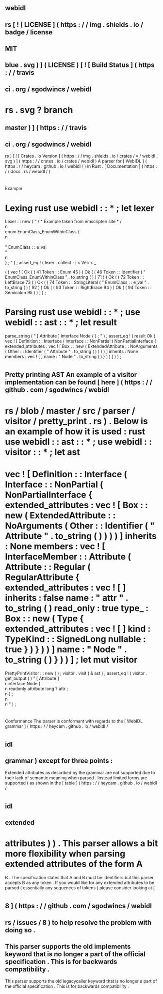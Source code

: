 #
webidl
-
rs
[
!
[
LICENSE
]
(
https
:
/
/
img
.
shields
.
io
/
badge
/
license
-
MIT
-
blue
.
svg
)
]
(
LICENSE
)
[
!
[
Build
Status
]
(
https
:
/
/
travis
-
ci
.
org
/
sgodwincs
/
webidl
-
rs
.
svg
?
branch
=
master
)
]
(
https
:
/
/
travis
-
ci
.
org
/
sgodwincs
/
webidl
-
rs
)
[
!
[
Crates
.
io
Version
]
(
https
:
/
/
img
.
shields
.
io
/
crates
/
v
/
webidl
.
svg
)
]
(
https
:
/
/
crates
.
io
/
crates
/
webidl
)
A
parser
for
[
WebIDL
]
(
https
:
/
/
heycam
.
github
.
io
/
webidl
/
)
in
Rust
.
[
Documentation
]
(
https
:
/
/
docs
.
rs
/
webidl
/
)
#
Example
#
#
Lexing
rust
use
webidl
:
:
*
;
let
lexer
=
Lexer
:
:
new
(
"
/
*
Example
taken
from
emscripten
site
*
/
\
n
\
enum
EnumClass_EnumWithinClass
{
\
n
\
\
"
EnumClass
:
:
e_val
\
"
\
n
\
}
;
"
)
;
assert_eq
!
(
lexer
.
collect
:
:
<
Vec
<
_
>
>
(
)
vec
!
[
Ok
(
(
41
Token
:
:
Enum
45
)
)
Ok
(
(
46
Token
:
:
Identifier
(
"
EnumClass_EnumWithinClass
"
.
to_string
(
)
)
71
)
)
Ok
(
(
72
Token
:
:
LeftBrace
73
)
)
Ok
(
(
74
Token
:
:
StringLiteral
(
"
EnumClass
:
:
e_val
"
.
to_string
(
)
)
92
)
)
Ok
(
(
93
Token
:
:
RightBrace
94
)
)
Ok
(
(
94
Token
:
:
Semicolon
95
)
)
]
)
;
#
#
Parsing
rust
use
webidl
:
:
*
;
use
webidl
:
:
ast
:
:
*
;
let
result
=
parse_string
(
"
[
Attribute
]
interface
Node
{
}
;
"
)
;
assert_eq
!
(
result
Ok
(
vec
!
[
Definition
:
:
Interface
(
Interface
:
:
NonPartial
(
NonPartialInterface
{
extended_attributes
:
vec
!
[
Box
:
:
new
(
ExtendedAttribute
:
:
NoArguments
(
Other
:
:
Identifier
(
"
Attribute
"
.
to_string
(
)
)
)
)
]
inherits
:
None
members
:
vec
!
[
]
name
:
"
Node
"
.
to_string
(
)
}
)
)
]
)
)
;
#
#
Pretty
printing
AST
An
example
of
a
visitor
implementation
can
be
found
[
here
]
(
https
:
/
/
github
.
com
/
sgodwincs
/
webidl
-
rs
/
blob
/
master
/
src
/
parser
/
visitor
/
pretty_print
.
rs
)
.
Below
is
an
example
of
how
it
is
used
:
rust
use
webidl
:
:
ast
:
:
*
;
use
webidl
:
:
visitor
:
:
*
;
let
ast
=
vec
!
[
Definition
:
:
Interface
(
Interface
:
:
NonPartial
(
NonPartialInterface
{
extended_attributes
:
vec
!
[
Box
:
:
new
(
ExtendedAttribute
:
:
NoArguments
(
Other
:
:
Identifier
(
"
Attribute
"
.
to_string
(
)
)
)
)
]
inherits
:
None
members
:
vec
!
[
InterfaceMember
:
:
Attribute
(
Attribute
:
:
Regular
(
RegularAttribute
{
extended_attributes
:
vec
!
[
]
inherits
:
false
name
:
"
attr
"
.
to_string
(
)
read_only
:
true
type_
:
Box
:
:
new
(
Type
{
extended_attributes
:
vec
!
[
]
kind
:
TypeKind
:
:
SignedLong
nullable
:
true
}
)
}
)
)
]
name
:
"
Node
"
.
to_string
(
)
}
)
)
]
;
let
mut
visitor
=
PrettyPrintVisitor
:
:
new
(
)
;
visitor
.
visit
(
&
ast
)
;
assert_eq
!
(
visitor
.
get_output
(
)
"
[
Attribute
]
\
ninterface
Node
{
\
n
readonly
attribute
long
?
attr
;
\
n
}
;
\
n
\
n
"
)
;
#
Conformance
The
parser
is
conformant
with
regards
to
the
[
WebIDL
grammar
]
(
https
:
/
/
heycam
.
github
.
io
/
webidl
/
#
idl
-
grammar
)
except
for
three
points
:
-
Extended
attributes
as
described
by
the
grammar
are
not
supported
due
to
their
lack
of
semantic
meaning
when
parsed
.
Instead
limited
forms
are
supported
(
as
shown
in
the
[
table
]
(
https
:
/
/
heycam
.
github
.
io
/
webidl
/
#
idl
-
extended
-
attributes
)
)
.
This
parser
allows
a
bit
more
flexibility
when
parsing
extended
attributes
of
the
form
A
=
B
.
The
specification
states
that
A
and
B
must
be
identifiers
but
this
parser
accepts
B
as
any
token
.
If
you
would
like
for
any
extended
attributes
to
be
parsed
(
essentially
any
sequences
of
tokens
)
please
consider
looking
at
[
#
8
]
(
https
:
/
/
github
.
com
/
sgodwincs
/
webidl
-
rs
/
issues
/
8
)
to
help
resolve
the
problem
with
doing
so
.
-
This
parser
supports
the
old
implements
keyword
that
is
no
longer
a
part
of
the
official
specification
.
This
is
for
backwards
compatibility
.
-
This
parser
supports
the
old
legacycaller
keyword
that
is
no
longer
a
part
of
the
official
specification
.
This
is
for
backwards
compatibility
.
